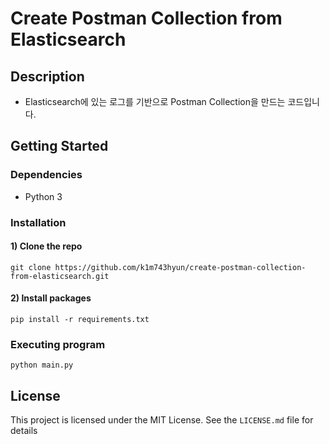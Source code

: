 # Create Postman Collection from Elasticsearch


## Description

- Elasticsearch에 있는 로그를 기반으로 Postman Collection을 만드는 코드입니다.


## Getting Started

### Dependencies

- Python 3

### Installation

#### 1) Clone the repo
```
git clone https://github.com/k1m743hyun/create-postman-collection-from-elasticsearch.git
```

#### 2) Install packages
```
pip install -r requirements.txt
````

### Executing program

```
python main.py
```


## License

This project is licensed under the MIT License. See the `LICENSE.md` file for details
